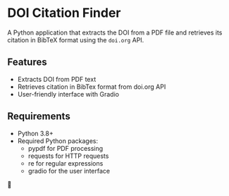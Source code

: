 # DOI Citation Finder

A Python application that extracts the DOI from a PDF file and retrieves 
its citation in BibTeX format using the `doi.org` API.

## Features

- Extracts DOI from PDF text
- Retrieves citation in BibTex format from doi.org API
- User-friendly interface with Gradio

## Requirements

- Python 3.8+
- Required Python packages:
   - pypdf for PDF processing
   - requests for HTTP requests
   - re for regular expressions
   - gradio for the user interface







:volcano:
